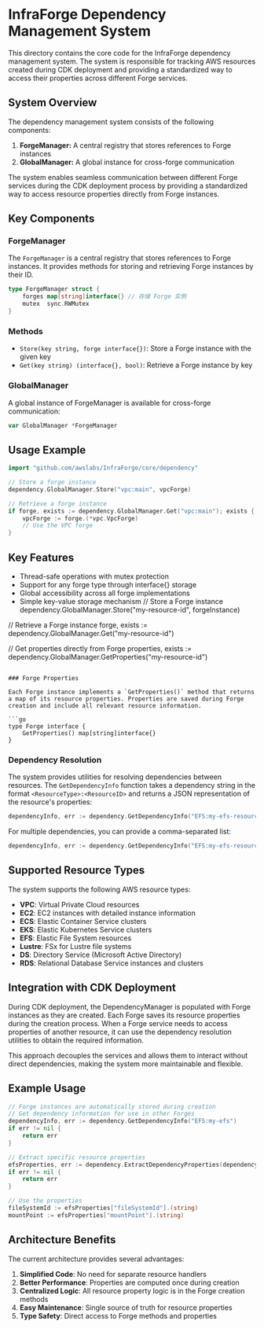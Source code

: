 # InfraForge Dependency Management System

This directory contains the core code for the InfraForge dependency management system. The system is responsible for tracking AWS resources created during CDK deployment and providing a standardized way to access their properties across different Forge services.

## System Overview

The dependency management system consists of the following components:

1. **ForgeManager:** A central registry that stores references to Forge instances
2. **GlobalManager:** A global instance for cross-forge communication

The system enables seamless communication between different Forge services during the CDK deployment process by providing a standardized way to access resource properties directly from Forge instances.

## Key Components

### ForgeManager

The `ForgeManager` is a central registry that stores references to Forge instances. It provides methods for storing and retrieving Forge instances by their ID.

```go
type ForgeManager struct {
    forges map[string]interface{} // 存储 Forge 实例
    mutex  sync.RWMutex
}
```

### Methods

- `Store(key string, forge interface{})`: Store a Forge instance with the given key
- `Get(key string) (interface{}, bool)`: Retrieve a Forge instance by key

### GlobalManager

A global instance of ForgeManager is available for cross-forge communication:

```go
var GlobalManager *ForgeManager
```

## Usage Example

```go
import "github.com/awslabs/InfraForge/core/dependency"

// Store a forge instance
dependency.GlobalManager.Store("vpc:main", vpcForge)

// Retrieve a forge instance
if forge, exists := dependency.GlobalManager.Get("vpc:main"); exists {
    vpcForge := forge.(*vpc.VpcForge)
    // Use the VPC forge
}
```

## Key Features

- Thread-safe operations with mutex protection
- Support for any forge type through interface{} storage
- Global accessibility across all forge implementations
- Simple key-value storage mechanism
// Store a Forge instance
dependency.GlobalManager.Store("my-resource-id", forgeInstance)

// Retrieve a Forge instance
forge, exists := dependency.GlobalManager.Get("my-resource-id")

// Get properties directly from Forge
properties, exists := dependency.GlobalManager.GetProperties("my-resource-id")
```

### Forge Properties

Each Forge instance implements a `GetProperties()` method that returns a map of its resource properties. Properties are saved during Forge creation and include all relevant resource information.

```go
type Forge interface {
    GetProperties() map[string]interface{}
}
```

### Dependency Resolution

The system provides utilities for resolving dependencies between resources. The `GetDependencyInfo` function takes a dependency string in the format `<ResourceType>:<ResourceID>` and returns a JSON representation of the resource's properties:

```go
dependencyInfo, err := dependency.GetDependencyInfo("EFS:my-efs-resource")
```

For multiple dependencies, you can provide a comma-separated list:

```go
dependencyInfo, err := dependency.GetDependencyInfo("EFS:my-efs-resource,EC2:my-ec2-instance")
```

## Supported Resource Types

The system supports the following AWS resource types:

- **VPC**: Virtual Private Cloud resources
- **EC2**: EC2 instances with detailed instance information
- **ECS**: Elastic Container Service clusters
- **EKS**: Elastic Kubernetes Service clusters
- **EFS**: Elastic File System resources
- **Lustre**: FSx for Lustre file systems
- **DS**: Directory Service (Microsoft Active Directory)
- **RDS**: Relational Database Service instances and clusters

## Integration with CDK Deployment

During CDK deployment, the DependencyManager is populated with Forge instances as they are created. Each Forge saves its resource properties during the creation process. When a Forge service needs to access properties of another resource, it can use the dependency resolution utilities to obtain the required information.

This approach decouples the services and allows them to interact without direct dependencies, making the system more maintainable and flexible.

## Example Usage

```go
// Forge instances are automatically stored during creation
// Get dependency information for use in other Forges
dependencyInfo, err := dependency.GetDependencyInfo("EFS:my-efs")
if err != nil {
    return err
}

// Extract specific resource properties
efsProperties, err := dependency.ExtractDependencyProperties(dependencyInfo, "EFS")
if err != nil {
    return err
}

// Use the properties
fileSystemId := efsProperties["fileSystemId"].(string)
mountPoint := efsProperties["mountPoint"].(string)
```

## Architecture Benefits

The current architecture provides several advantages:

1. **Simplified Code**: No need for separate resource handlers
2. **Better Performance**: Properties are computed once during creation
3. **Centralized Logic**: All resource property logic is in the Forge creation methods
4. **Easy Maintenance**: Single source of truth for resource properties
5. **Type Safety**: Direct access to Forge methods and properties
